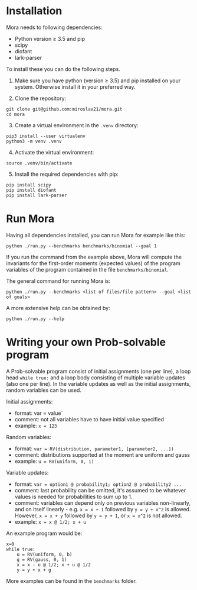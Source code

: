 # Installation

Mora needs to following dependencies:
- Python version &geq; 3.5 and pip
- scipy
- diofant
- lark-parser

To install these you can do the following steps.

1. Make sure you have python (version &geq; 3.5) and pip installed on your system.
Otherwise install it in your preferred way.

2. Clone the repository:

```shell script
git clone git@github.com:miroslav21/mora.git
cd mora
```

3. Create a virtual environment in the `.venv` directory:
```shell script
pip3 install --user virtualenv
python3 -m venv .venv
```

4. Activate the virtual environment:
```shell script
source .venv/bin/activate
```

5. Install the required dependencies with pip:
```shell script
pip install scipy
pip install diofant
pip install lark-parser
```

# Run Mora

Having all dependencies installed, you can run Mora for example like this:
```shell script
python ./run.py --benchmarks benchmarks/binomial --goal 1
```
If you run the command from the example above, Mora will compute the invariants
for the first-order moments (expected values) of the program variables of the program contained in the
file `benchmarks/binomial`.

The general command for running Mora is:
```shell script
python ./run.py --benchmarks <list of files/file pattern> --goal <list of goals>
```

A more extensive help can be obtained by:
```shell script
python ./run.py --help
```

# Writing your own Prob-solvable program
A Prob-solvable program consist of initial assignments (one per line), a loop head `while true:`
and a loop body consisting of multiple variable updates (also one per line).
In the variable updates as well as the initial assignments, random variables can be used.

Initial assignments:
- format:  var = value`
- comment: not all variables have to have initial value specified
- example: `x = 123`

Random variables:
- format:  `var = RV(distribution, parameter1, [parameter2, ...])`
- comment: distributions supported at the moment are uniform and gauss 
- example: `u = RV(uniform, 0, 1)`

Variable updates:
- format:  `var = option1 @ probability1; option2 @ probability2 ...`
- comment: last probability can be omitted, it's assumed to be whatever
values is needed for probabilities to sum up to 1.
- comment: variables can depend only on previous variables non-linearly,
and on itself linearly - e.g. `x = x + 1` followed by `y = y + x^2` is allowed.
However, `x = x + y` followed by `y = y + 1`, or `x = x^2` is not allowed.
- example: `x = x @ 1/2; x + u`

An example program would be:

```
x=0
while true:
    u = RV(uniform, 0, b)
    g = RV(gauss, 0, 1)
    x = x - u @ 1/2; x + u @ 1/2
    y = y + x + g
```
More examples can be found in the `benchmarks` folder.